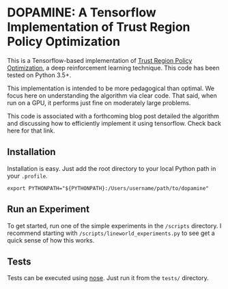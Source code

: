 # DOPAMINE: A Tensorflow Implementation of Trust Region Policy Optimization

This is a Tensorflow-based implementation of [Trust Region Policy
Optimization](https://arxiv.org/abs/1502.05477), a deep reinforcement learning
technique. This code has been tested on Python 3.5+.

This implementation is intended to be more pedagogical than optimal. We focus
here on understanding the algorithm via clear code. That said, when run on a
GPU, it performs just fine on moderately large problems.

This code is associated with a forthcoming blog post detailed the algorithm 
and discussing how to efficiently implement it using tensorflow. Check back
here for that link.

## Installation

Installation is easy. Just add the root directory to your local Python path in
your `.profile`.

```unix
export PYTHONPATH="${PYTHONPATH}:/Users/username/path/to/dopamine"
```

## Run an Experiment

To get started, run one of the simple experiments in the `/scripts` directory.
I recommend starting with `/scripts/lineworld_experiments.py` to see get a
quick sense of how this works.

## Tests

Tests can be executed using [nose](http://nose.readthedocs.io/en/latest/). Just
run it from the ```tests/``` directory.

